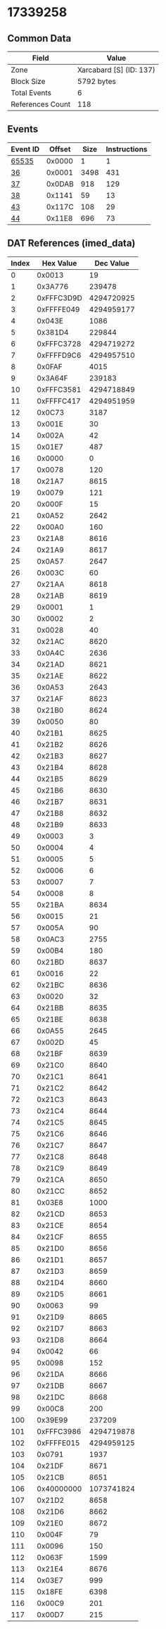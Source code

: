 # 17339258

## Common Data

| Field            | Value                   |
|------------------|-------------------------|
| Zone             | Xarcabard [S] (ID: 137) |
| Block Size       | 5792 bytes              |
| Total Events     | 6                       |
| References Count | 118                     |

## Events

| Event ID            | Offset   |   Size |   Instructions |
|---------------------|----------|--------|----------------|
| [65535](./65535.md) | 0x0000   |      1 |              1 |
| [36](./36.md)       | 0x0001   |   3498 |            431 |
| [37](./37.md)       | 0x0DAB   |    918 |            129 |
| [38](./38.md)       | 0x1141   |     59 |             13 |
| [43](./43.md)       | 0x117C   |    108 |             29 |
| [44](./44.md)       | 0x11E8   |    696 |             73 |

## DAT References (imed_data)

|   Index | Hex Value   |   Dec Value |
|---------|-------------|-------------|
|       0 | 0x0013      |          19 |
|       1 | 0x3A776     |      239478 |
|       2 | 0xFFFC3D9D  |  4294720925 |
|       3 | 0xFFFFE049  |  4294959177 |
|       4 | 0x043E      |        1086 |
|       5 | 0x381D4     |      229844 |
|       6 | 0xFFFC3728  |  4294719272 |
|       7 | 0xFFFFD9C6  |  4294957510 |
|       8 | 0x0FAF      |        4015 |
|       9 | 0x3A64F     |      239183 |
|      10 | 0xFFFC3581  |  4294718849 |
|      11 | 0xFFFFC417  |  4294951959 |
|      12 | 0x0C73      |        3187 |
|      13 | 0x001E      |          30 |
|      14 | 0x002A      |          42 |
|      15 | 0x01E7      |         487 |
|      16 | 0x0000      |           0 |
|      17 | 0x0078      |         120 |
|      18 | 0x21A7      |        8615 |
|      19 | 0x0079      |         121 |
|      20 | 0x000F      |          15 |
|      21 | 0x0A52      |        2642 |
|      22 | 0x00A0      |         160 |
|      23 | 0x21A8      |        8616 |
|      24 | 0x21A9      |        8617 |
|      25 | 0x0A57      |        2647 |
|      26 | 0x003C      |          60 |
|      27 | 0x21AA      |        8618 |
|      28 | 0x21AB      |        8619 |
|      29 | 0x0001      |           1 |
|      30 | 0x0002      |           2 |
|      31 | 0x0028      |          40 |
|      32 | 0x21AC      |        8620 |
|      33 | 0x0A4C      |        2636 |
|      34 | 0x21AD      |        8621 |
|      35 | 0x21AE      |        8622 |
|      36 | 0x0A53      |        2643 |
|      37 | 0x21AF      |        8623 |
|      38 | 0x21B0      |        8624 |
|      39 | 0x0050      |          80 |
|      40 | 0x21B1      |        8625 |
|      41 | 0x21B2      |        8626 |
|      42 | 0x21B3      |        8627 |
|      43 | 0x21B4      |        8628 |
|      44 | 0x21B5      |        8629 |
|      45 | 0x21B6      |        8630 |
|      46 | 0x21B7      |        8631 |
|      47 | 0x21B8      |        8632 |
|      48 | 0x21B9      |        8633 |
|      49 | 0x0003      |           3 |
|      50 | 0x0004      |           4 |
|      51 | 0x0005      |           5 |
|      52 | 0x0006      |           6 |
|      53 | 0x0007      |           7 |
|      54 | 0x0008      |           8 |
|      55 | 0x21BA      |        8634 |
|      56 | 0x0015      |          21 |
|      57 | 0x005A      |          90 |
|      58 | 0x0AC3      |        2755 |
|      59 | 0x00B4      |         180 |
|      60 | 0x21BD      |        8637 |
|      61 | 0x0016      |          22 |
|      62 | 0x21BC      |        8636 |
|      63 | 0x0020      |          32 |
|      64 | 0x21BB      |        8635 |
|      65 | 0x21BE      |        8638 |
|      66 | 0x0A55      |        2645 |
|      67 | 0x002D      |          45 |
|      68 | 0x21BF      |        8639 |
|      69 | 0x21C0      |        8640 |
|      70 | 0x21C1      |        8641 |
|      71 | 0x21C2      |        8642 |
|      72 | 0x21C3      |        8643 |
|      73 | 0x21C4      |        8644 |
|      74 | 0x21C5      |        8645 |
|      75 | 0x21C6      |        8646 |
|      76 | 0x21C7      |        8647 |
|      77 | 0x21C8      |        8648 |
|      78 | 0x21C9      |        8649 |
|      79 | 0x21CA      |        8650 |
|      80 | 0x21CC      |        8652 |
|      81 | 0x03E8      |        1000 |
|      82 | 0x21CD      |        8653 |
|      83 | 0x21CE      |        8654 |
|      84 | 0x21CF      |        8655 |
|      85 | 0x21D0      |        8656 |
|      86 | 0x21D1      |        8657 |
|      87 | 0x21D3      |        8659 |
|      88 | 0x21D4      |        8660 |
|      89 | 0x21D5      |        8661 |
|      90 | 0x0063      |          99 |
|      91 | 0x21D9      |        8665 |
|      92 | 0x21D7      |        8663 |
|      93 | 0x21D8      |        8664 |
|      94 | 0x0042      |          66 |
|      95 | 0x0098      |         152 |
|      96 | 0x21DA      |        8666 |
|      97 | 0x21DB      |        8667 |
|      98 | 0x21DC      |        8668 |
|      99 | 0x00C8      |         200 |
|     100 | 0x39E99     |      237209 |
|     101 | 0xFFFC3986  |  4294719878 |
|     102 | 0xFFFFE015  |  4294959125 |
|     103 | 0x0791      |        1937 |
|     104 | 0x21DF      |        8671 |
|     105 | 0x21CB      |        8651 |
|     106 | 0x40000000  |  1073741824 |
|     107 | 0x21D2      |        8658 |
|     108 | 0x21D6      |        8662 |
|     109 | 0x21E0      |        8672 |
|     110 | 0x004F      |          79 |
|     111 | 0x0096      |         150 |
|     112 | 0x063F      |        1599 |
|     113 | 0x21E4      |        8676 |
|     114 | 0x03E7      |         999 |
|     115 | 0x18FE      |        6398 |
|     116 | 0x00C9      |         201 |
|     117 | 0x00D7      |         215 |
